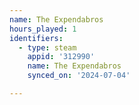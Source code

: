```yaml
---
name: The Expendabros
hours_played: 1
identifiers:
  - type: steam
    appid: '312990'
    name: The Expendabros
    synced_on: '2024-07-04'

---
```

